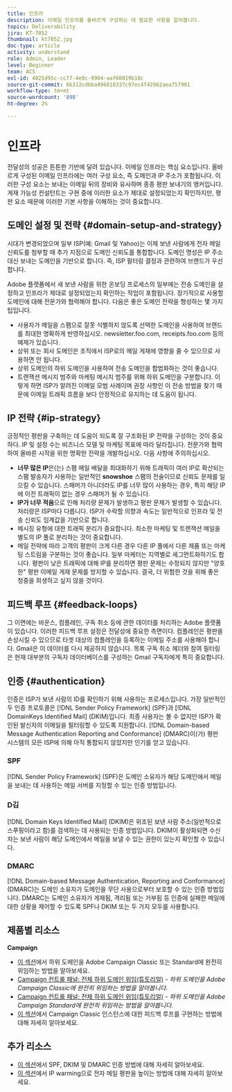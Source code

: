 ```yaml
---
title: 인프라
description: 이메일 인프라를 올바르게 구성하는 데 필요한 사항을 알아봅니다.
topics: Deliverability
jira: KT-7052
thumbnail: kt7052.jpg
doc-type: article
activity: understand
role: Admin, Leader
level: Beginner
team: ACS
exl-id: 4025d95c-cc77-4e0c-9904-aaf60019b18c
source-git-commit: 6b312cdbba496818337c97ec4f42962aea757901
workflow-type: tm+mt
source-wordcount: '898'
ht-degree: 2%

---
```


# 인프라

전달성의 성공은 튼튼한 기반에 달려 있습니다. 이메일 인프라는 핵심 요소입니다. 올바르게 구성된 이메일 인프라에는 여러 구성 요소, 즉 도메인과 IP 주소가 포함됩니다. 이러한 구성 요소는 보내는 이메일 뒤의 장비와 유사하며 종종 평판 보내기의 앵커입니다. 게재 가능성 컨설턴트는 구현 중에 이러한 요소가 제대로 설정되었는지 확인하지만, 평판 요소 때문에 이러한 기본 사항을 이해하는 것이 중요합니다.

## 도메인 설정 및 전략 {#domain-setup-and-strategy}

시대가 변경되었으며 일부 ISP(예: Gmail 및 Yahoo)는 이제 보낸 사람에게 전자 메일 신뢰도를 첨부할 때 추가 지점으로 도메인 신뢰도를 통합합니다. 도메인 명성은 IP 주소 대신 보내는 도메인을 기반으로 합니다. 즉, ISP 필터링 결정과 관련하여 브랜드가 우선합니다.

Adobe 플랫폼에서 새 보낸 사람을 위한 온보딩 프로세스의 일부에는 전송 도메인을 설정하고 인프라가 제대로 설정되었는지 확인하는 작업이 포함됩니다. 장기적으로 사용할 도메인에 대해 전문가와 협력해야 합니다. 다음은 좋은 도메인 전략을 형성하는 몇 가지 팁입니다.

* 사용자가 메일을 스팸으로 잘못 식별하지 않도록 선택한 도메인을 사용하여 브랜드를 최대한 명확하게 반영하십시오. newsletter.foo.com, receipts.foo.com 등의 예제가 있습니다.
* 상위 또는 회사 도메인은 조직에서 ISP로의 메일 게재에 영향을 줄 수 있으므로 사용하면 안 됩니다.
* 상위 도메인의 하위 도메인을 사용하여 전송 도메인을 합법화하는 것이 좋습니다.
* 트랜잭션 메시지 범주와 마케팅 메시지 범주를 위해 하위 도메인을 구분합니다. 이렇게 하면 ISP가 알려진 이메일 모범 사례이며 권장 사항인 이 전송 방법을 찾기 때문에 이메일 트래픽 흐름을 보다 안정적으로 유지하는 데 도움이 됩니다.

## IP 전략 {#ip-strategy}

긍정적인 평판을 구축하는 데 도움이 되도록 잘 구조화된 IP 전략을 구성하는 것이 중요하다. IP 및 설정 수는 비즈니스 모델 및 마케팅 목표에 따라 달라집니다. 전문가와 협력하여 올바른 시작을 위한 명확한 전략을 개발하십시오. 다음 사항에 주의하십시오.

* **너무 많은 IP**&#x200B;은(는) 스팸 메일 배달을 최대화하기 위해 트래픽이 여러 IP로 확산되는 스팸 발송자가 사용하는 일반적인 **snowshoe** 스팸의 전술이므로 신뢰도 문제를 일으킬 수 있습니다. 스패머가 아니더라도 IP를 너무 많이 사용하는 경우, 특히 해당 IP에 이전 트래픽이 없는 경우 스패머가 될 수 있습니다.
* **IP가 너무 적음**&#x200B;으로 인해 처리량 문제가 발생하고 평판 문제가 발생할 수 있습니다. 처리량은 ISP마다 다릅니다. ISP가 수락할 의향과 속도는 일반적으로 인프라 및 전송 신뢰도 임계값을 기반으로 합니다.
* 메시징 유형에 대한 트래픽 분리가 중요합니다. 최소한 마케팅 및 트랜잭션 메일을 별도의 IP 풀로 분리하는 것이 중요합니다.
* 메일 전략에 따라 고객의 평판이 크게 다른 경우 다른 IP 풀에서 다른 제품 또는 마케팅 스트림을 구분하는 것이 좋습니다. 일부 마케터는 지역별로 세그먼트화하기도 합니다. 평판이 낮은 트래픽에 대해 IP를 분리하면 평판 문제는 수정되지 않지만 &quot;양호한&quot; 평판 이메일 게재 문제를 방지할 수 있습니다. 결국, 더 위험한 것을 위해 좋은 청중을 희생하고 싶지 않을 것이다.

## 피드백 루프 {#feedback-loops}

그 이면에는 바운스, 컴플레인, 구독 취소 등에 관한 데이터를 처리하는 Adobe 플랫폼이 있습니다. 이러한 피드백 루프 설정은 전달성에 중요한 측면이다. 컴플레인은 평판을 손상시킬 수 있으므로 타겟 대상의 컴플레인을 등록하는 이메일 주소를 사용해야 합니다. Gmail은 이 데이터를 다시 제공하지 않습니다. 목록 구독 취소 헤더와 참여 필터링은 현재 대부분의 구독자 데이터베이스를 구성하는 Gmail 구독자에게 특히 중요합니다.

## 인증 {#authentication}

인증은 ISP가 보낸 사람의 ID를 확인하기 위해 사용하는 프로세스입니다. 가장 일반적인 두 인증 프로토콜은 [!DNL Sender Policy Framework] (SPF)과 [!DNL DomainKeys Identified Mail] (DKIM)입니다. 최종 사용자는 볼 수 없지만 ISP가 확인된 발신자의 이메일을 필터링할 수 있도록 지원합니다. [!DNL Domain-based Message Authentication Reporting and Conformance] (DMARC)이(가) 평판 시스템의 모든 ISP에 의해 아직 통합되지 않았지만 인기를 얻고 있습니다.

### SPF

[!DNL Sender Policy Framework] (SPF)은 도메인 소유자가 해당 도메인에서 메일을 보내는 데 사용하는 메일 서버를 지정할 수 있는 인증 방법입니다.

### D김

[!DNL Domain Keys Identified Mail] (DKIM)은 위조된 보낸 사람 주소(일반적으로 스푸핑이라고 함)를 검색하는 데 사용되는 인증 방법입니다. DKIM이 활성화되면 수신자는 보낸 사람이 해당 도메인에서 메일을 보낼 수 있는 권한이 있는지 확인할 수 있습니다.

### DMARC

[!DNL Domain-based Message Authentication, Reporting and Conformance] (DMARC)는 도메인 소유자가 도메인을 무단 사용으로부터 보호할 수 있는 인증 방법입니다. DMARC는 도메인 소유자가 게재됨, 격리됨 또는 거부됨 등 인증에 실패한 메일에 대한 상황을 제어할 수 있도록 SPF나 DKIM 또는 두 가지 모두를 사용합니다.

## 제품별 리소스

**Campaign**

* [이 섹션](/help/additional-resources/ac-domain-name-setup.md)에서 하위 도메인을 Adobe Campaign Classic 또는 Standard에 완전히 위임하는 방법을 알아보세요.
* [Campaign 컨트롤 패널: 전체 하위 도메인 위임(튜토리얼)](https://experienceleague.adobe.com/docs/campaign-classic-learn/control-panel/subdomains-and-certificates/subdomain-delegation.html?lang=ko) - *하위 도메인을 Adobe Campaign Classic에 완전히 위임하는 방법을 알아봅니다.*
* [Campaign 컨트롤 패널: 전체 하위 도메인 위임(튜토리얼)](https://experienceleague.adobe.com/docs/campaign-standard-learn/control-panel/subdomains-and-certificates/subdomain-delegation.html?lang=ko) - *하위 도메인을 Adobe Campaign Standard에 완전히 위임하는 방법을 알아봅니다.*
* [이 섹션](/help/additional-resources/acc-technical-recommendations.md#feedback-loop-acc)에서 Campaign Classic 인스턴스에 대한 피드백 루프를 구현하는 방법에 대해 자세히 알아보세요.

## 추가 리소스

* [이 섹션](/help/additional-resources/authentication.md)에서 SPF, DKIM 및 DMARC 인증 방법에 대해 자세히 알아보세요.
* [이 섹션](/help/additional-resources/increase-reputation-with-ip-warming.md)에서 IP warming으로 전자 메일 평판을 높이는 방법에 대해 자세히 알아보세요.
